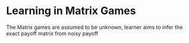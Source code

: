 # Learning in Matrix Games

 The Matrix games are assumed to be unknown, learner aims to infer the exact payoff matrix from noisy payoff
